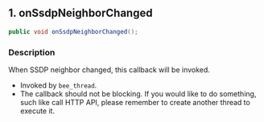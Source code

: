 ## 1. onSsdpNeighborChanged

```java
public void onSsdpNeighborChanged();
```

### Description

When SSDP neighbor changed, this callback will be invoked.

* Invoked by `bee_thread`.
* The callback should not be blocking. If you would like to do something, such like call HTTP API, please remember to create another thread to execute it.
